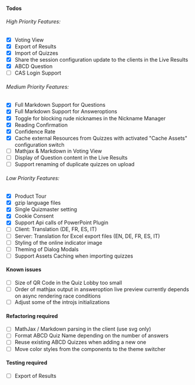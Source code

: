#### Todos
###### High Priority Features:
- [x] Voting View
- [x] Export of Results
- [x] Import of Quizzes
- [x] Share the session configuration update to the clients in the Live Results
- [x] ABCD Question
- [ ] CAS Login Support

###### Medium Priority Features:
- [x] Full Markdown Support for Questions
- [x] Full Markdown Support for Answeroptions
- [x] Toggle for blocking rude nicknames in the Nickname Manager
- [x] Reading Confirmation
- [x] Confidence Rate
- [x] Cache external Resources from Quizzes with activated "Cache Assets" configuration switch
- [ ] Mathjax & Markdown in Voting View
- [ ] Display of Question content in the Live Results
- [ ] Support renaming of duplicate quizzes on upload

###### Low Priority Features:
- [x] Product Tour
- [x] gzip language files
- [x] Single Quizmaster setting
- [x] Cookie Consent
- [x] Support Api calls of PowerPoint Plugin
- [ ] Client: Translation (DE, FR, ES, IT)
- [ ] Server: Translation for Excel export files (EN, DE, FR, ES, IT)
- [ ] Styling of the online indicator image
- [ ] Theming of Dialog Modals
- [ ] Support Assets Caching when importing quizzes

#### Known issues
- [ ] Size of QR Code in the Quiz Lobby too small
- [ ] Order of mathjax output in answeroption live preview currently depends on async rendering race conditions
- [ ] Adjust some of the introjs initializations

#### Refactoring required
- [ ] MathJax / Markdown parsing in the client (use svg only)
- [ ] Format ABCD Quiz Name depending on the number of answers
- [ ] Reuse existing ABCD Quizzes when adding a new one
- [ ] Move color styles from the components to the theme switcher

#### Testing required
- [ ] Export of Results